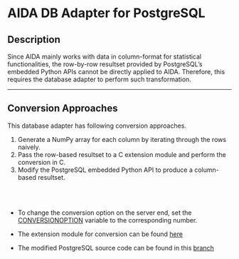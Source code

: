 # AIDA DB Adapter for PostgreSQL
## Description
Since AIDA mainly works with data in column-format for statistical functionalities, the row-by-row resultset provided by PostgreSQL’s embedded Python APIs cannot be directly applied to AIDA. Therefore, this requires the database adapter to perform such transformation. 

---
## Conversion Approaches

This database adapter has following conversion approaches.
<br>
1. Generate a NumPy array for each column by iterating through the rows naively. 
2. Pass the row-based resultset to a C extension module and perform the conversion in C.
3. Modify the PostgreSQL embedded Python API to produce a column-based resultset.

<br>
<br>

* To change the conversion option on the server end, set the [CONVERSIONOPTION](https://github.com/joedsilva/AIDA/blob/postgresqlAdapter/misc/aidaconfig.ini) variable to the corresponding number.


* The extension module for conversion can be found [here](https://github.com/joedsilva/AIDA/tree/postgresqlAdapter/python_module)

* The modified PostgreSQL source code can be found in this [branch](https://github.com/H-Cao/postgres/tree/REL_12_STABLE)
